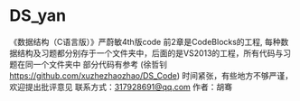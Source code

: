 DS_yan
======
《数据结构（C语言版）》严蔚敏4th版code
前2章是CodeBlocks的工程, 每种数据结构及习题都分别存于一个文件夹中，后面的是VS2013的工程，所有代码与习题在同一个文件夹中
部分代码有参考 (徐哲钊 https://github.com/xuzhezhaozhao/DS_Code)
时间紧张，有些地方不够严谨，欢迎提出批评意见
联系方式：317928691@qq.com
作者：胡骞

